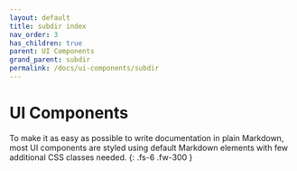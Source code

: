 ```yaml
---
layout: default
title: subdir index
nav_order: 3
has_children: true
parent: UI Components
grand_parent: subdir
permalink: /docs/ui-components/subdir
---
```


# UI Components

To make it as easy as possible to write documentation in plain Markdown, most UI components are styled using default Markdown elements with few additional CSS classes needed.
{: .fs-6 .fw-300 }
